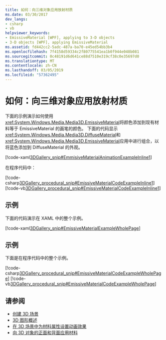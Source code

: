 ```yaml
---
title: 如何：向三维对象应用放射材质
ms.date: 03/30/2017
dev_langs:
- csharp
- vb
helpviewer_keywords:
- EmissiveMaterial [WPF], applying to 3-D objects
- 3-D objects [WPF], applying EmissiveMaterial
ms.assetid: fd442cc2-5adc-487a-ba70-e45ed54bb3b4
ms.openlocfilehash: 7f4158d59334c2f80775541ea1b0f944e048b081
ms.sourcegitcommit: 0c48191d6d641ce88d7510e319cf38c0e35697d0
ms.translationtype: MT
ms.contentlocale: zh-CN
ms.lasthandoff: 03/05/2019
ms.locfileid: "57362495"
---
```

# <a name="how-to-apply-emissive-material-to-a-3-d-object"></a>如何：向三维对象应用放射材质
下面的示例演示如何使用<xref:System.Windows.Media.Media3D.EmissiveMaterial>将颜色添加到现有材料等于 EmissiveMaterial 的画笔的颜色。 下面的代码显示<xref:System.Windows.Media.Media3D.DiffuseMaterial>和<xref:System.Windows.Media.Media3D.EmissiveMaterial>应用中进行组合，以将蓝色添加到 DiffuseMaterial 的外观。  
  
 [!code-xaml[3DGallery_snip#EmmisiveMaterialAnimationExampleInline1](~/samples/snippets/csharp/VS_Snippets_Wpf/3DGallery_snip/CS/EmissiveMaterialExample.xaml#emmisivematerialanimationexampleinline1)]  
  
 在程序代码中：  
  
 [!code-csharp[3DGallery_procedural_snip#EmissiveMaterialCodeExampleInline1](~/samples/snippets/csharp/VS_Snippets_Wpf/3DGallery_procedural_snip/CSharp/EmissiveMaterialExample.cs#emissivematerialcodeexampleinline1)]
 [!code-vb[3DGallery_procedural_snip#EmissiveMaterialCodeExampleInline1](~/samples/snippets/visualbasic/VS_Snippets_Wpf/3DGallery_procedural_snip/visualbasic/emissivematerialexample.vb#emissivematerialcodeexampleinline1)]  
  
## <a name="example"></a>示例  
 下面的代码演示在 XAML 中的整个示例。  
  
 [!code-xaml[3DGallery_snip#EmissiveMaterialExampleWholePage](~/samples/snippets/csharp/VS_Snippets_Wpf/3DGallery_snip/CS/EmissiveMaterialExample.xaml#emissivematerialexamplewholepage)]  
  
## <a name="example"></a>示例  
 下面是在程序代码中的整个示例。  
  
 [!code-csharp[3DGallery_procedural_snip#EmissiveMaterialCodeExampleWholePage](~/samples/snippets/csharp/VS_Snippets_Wpf/3DGallery_procedural_snip/CSharp/EmissiveMaterialExample.cs#emissivematerialcodeexamplewholepage)]
 [!code-vb[3DGallery_procedural_snip#EmissiveMaterialCodeExampleWholePage](~/samples/snippets/visualbasic/VS_Snippets_Wpf/3DGallery_procedural_snip/visualbasic/emissivematerialexample.vb#emissivematerialcodeexamplewholepage)]  
  
## <a name="see-also"></a>请参阅
- [创建 3D 场景](how-to-create-a-3-d-scene.md)
- [3D 图形概述](3-d-graphics-overview.md)
- [在 3D 场景中为材料属性设置动画效果](how-to-animate-material-properties-in-a-3-d-scene.md)
- [向 3D 对象的正面和背面应用材料](how-to-apply-material-to-the-front-and-back-of-a-3-d-object.md)
